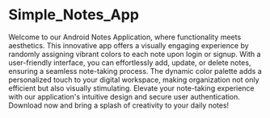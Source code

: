 # Simple_Notes_App
Welcome to our Android Notes Application, where functionality meets aesthetics. This innovative app offers a visually engaging experience by randomly assigning vibrant colors to each note upon login or signup. With a user-friendly interface, you can effortlessly add, update, or delete notes, ensuring a seamless note-taking process. The dynamic color palette adds a personalized touch to your digital workspace, making organization not only efficient but also visually stimulating. Elevate your note-taking experience with our application's intuitive design and secure user authentication. Download now and bring a splash of creativity to your daily notes!

